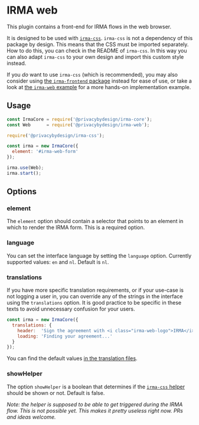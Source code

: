 # IRMA web

This plugin contains a front-end for IRMA flows in the web browser.

It is designed to be used with
[`irma-css`](https://github.com/privacybydesign/irma-frontend-packages/tree/master/plugins/irma-css). 
`irma-css` is not a dependency of this package by design. This means that the CSS must be imported
separately. How to do this, you can check in the README of `irma-css`. In this way you can also
adapt `irma-css` to your own design and import this custom style instead.

If you *do* want to use `irma-css` (which is recommended), you may also consider using
[the `irma-frontend` package](https://github.com/privacybydesign/irma-frontend-packages/tree/master/irma-frontend)
instead for ease of use, or take a look at
[the `irma-web` example](https://github.com/privacybydesign/irma-frontend-packages/tree/master/examples/browser/irma-web)
for a more hands-on implementation example.

## Usage

```javascript
const IrmaCore = require('@privacybydesign/irma-core');
const Web      = require('@privacybydesign/irma-web');

require('@privacybydesign/irma-css');

const irma = new IrmaCore({
  element: '#irma-web-form'
});

irma.use(Web);
irma.start();
```

## Options

### element

The `element` option should contain a selector that points to an element in
which to render the IRMA form. This is a required option.

### language

You can set the interface language by setting the `language` option. Currently
supported values: `en` and `nl`. Default is `nl`.

### translations

If you have more specific translation requirements, or if your use-case is not
logging a user in, you can override any of the strings in the interface using
the `translations` option. It is good practice to be specific in these texts to
avoid unnecessary confusion for your users.

```javascript
const irma = new IrmaCore({
  translations: {
    header:  'Sign the agreement with <i class="irma-web-logo">IRMA</i>',
    loading: 'Finding your agreement...'
  }
});
```

You can find the default values [in the translation files](https://github.com/privacybydesign/irma-frontend-packages/tree/master/plugins/irma-web/translations).

### showHelper

The option `showHelper` is a boolean that determines if the
[`irma-css` helper](https://privacybydesign.github.io/irma-frontend-packages/styleguide/section-examples.html#kssref-examples-helpers)
should be shown or not. Default is false.

_Note: the helper is supposed to be able to get triggered during the IRMA flow.
This is not possible yet. This makes it pretty useless right now. PRs and ideas
welcome._
